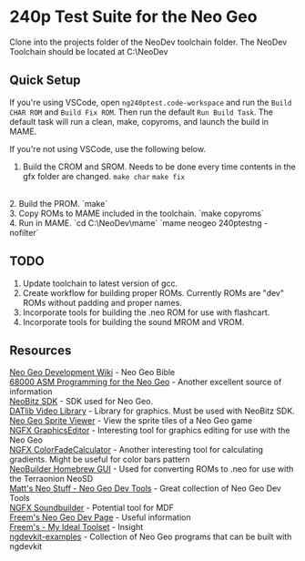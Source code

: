 # 240p Test Suite for the Neo Geo

Clone into the projects folder of the NeoDev toolchain folder. The NeoDev Toolchain should be located at C:\NeoDev

## Quick Setup

If you're using VSCode, open `ng240ptest.code-workspace` and run the `Build CHAR ROM` and `Build Fix ROM`. Then run the default `Run Build Task`. The default task will run a clean, make, copyroms, and launch the build in MAME.

If you're not using VSCode, use the following below.

1. Build the CROM and SROM. Needs to be done every time contents in the gfx folder are changed.
`make char`
`make fix`
<br>
2. Build the PROM.
`make`
<br>
3. Copy ROMs to MAME included in the toolchain.
`make copyroms`
<br>
4. Run in MAME.
`cd C:\NeoDev\mame`
`mame neogeo 240ptestng -nofilter`
<br>

## TODO

1. Update toolchain to latest version of gcc.
2. Create workflow for building proper ROMs. Currently ROMs are "dev" ROMs without padding and proper names.
3. Incorporate tools for building the .neo ROM for use with flashcart.
4. Incorporate tools for building the sound MROM and VROM.

## Resources
[Neo Geo Development Wiki](https://wiki.neogeodev.org/index.php?title=Main_Page) - Neo Geo Bible<br>
[68000 ASM Programming for the Neo Geo](https://www.chibiakumas.com/68000/neogeo.php) - Another excellent source of information<br>
[NeoBitz SDK](http://sebastianmihai.com/neogeo-neo-thunder.html) - SDK used for Neo Geo.<br>
[DATlib Video Library](https://www.yaronet.com/topics/189390-datlib-update-03) - Library for graphics. Must be used with NeoBitz SDK.<br>
[Neo Geo Sprite Viewer](https://neospriteviewer.mattgreer.dev/) - View the sprite tiles of a Neo Geo game<br>
[NGFX GraphicsEditor](https://blastar.citavia.de/index.php?controller=post&action=view&id_post=37) - Interesting tool for graphics editing for use with the Neo Geo<br>
[NGFX ColorFadeCalculator](https://blastar.citavia.de/index.php?controller=post&action=view&id_post=34) - Another interesting tool for calculating gradients. Might be useful for color bars pattern<br>
[NeoBuilder Homebrew GUI](https://bidouillouzzz.blogspot.com/2022/02/neobuilder-homebrew-gui.html#more) - Used for converting ROMs to .neo for use with the Terraonion NeoSD<br>
[Matt's Neo Stuff - Neo Geo Dev Tools](https://neogeo.mattgreer.dev/tools) - Great collection of Neo Geo Dev Tools<br>
[NGFX Soundbuilder](https://blastar.citavia.de/index.php?controller=blog&action=view&category=ngfx-toolchain) - Potential tool for MDF<br>
[Freem's Neo Geo Dev Page](http://www.ajworld.net/neogeodev/) - Useful information<br>
[Freem's - My Ideal Toolset](http://www.ajworld.net/neogeodev/ideal_tools.html) - Insight<br>
[ngdevkit-examples](https://github.com/dciabrin/ngdevkit-examples) - Collection of Neo Geo programs that can be built with ngdevkit<br>
